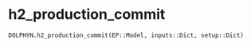 # h2_production_commit
```@docs
DOLPHYN.h2_production_commit(EP::Model, inputs::Dict, setup::Dict)
```